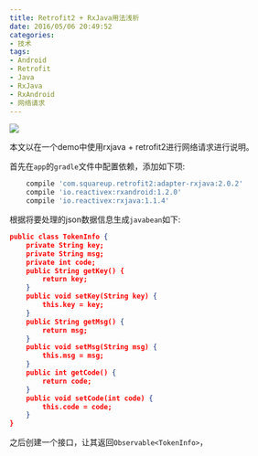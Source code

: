 ```yaml
---
title: Retrofit2 + RxJava用法浅析
date: 2016/05/06 20:49:52
categories:
- 技术
tags:
- Android
- Retrofit
- Java
- RxJava
- RxAndroid
- 网络请求
---
```




![](https://o5iqfmxl6.qnssl.com/md/1462539342893.png)





本文以在一个demo中使用rxjava + retrofit2进行网络请求进行说明。



首先在`app`的`gradle`文件中配置依赖，添加如下项:

``` gradle
    compile 'com.squareup.retrofit2:adapter-rxjava:2.0.2'
    compile 'io.reactivex:rxandroid:1.2.0'
    compile 'io.reactivex:rxjava:1.1.4'
```



根据将要处理的json数据信息生成`javabean`如下:

``` json
public class TokenInfo {
    private String key;
    private String msg;
    private int code;
    public String getKey() {
        return key;
    }
    public void setKey(String key) {
        this.key = key;
    }
    public String getMsg() {
        return msg;
    }
    public void setMsg(String msg) {
        this.msg = msg;
    }
    public int getCode() {
        return code;
    }
    public void setCode(int code) {
        this.code = code;
    }
}
```

之后创建一个接口，让其返回`Observable<TokenInfo>`，
